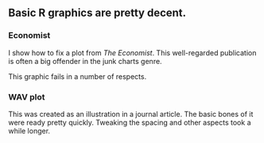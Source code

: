 ## Basic R graphics are pretty decent.

### Economist
I show how to fix a plot from <i>The Economist</i>. This well-regarded publication is often a big offender in the junk charts genre.<br>

This graphic fails in a number of respects.

### WAV plot
This was created as an illustration in a journal article. The basic bones of it were ready pretty quickly. Tweaking the spacing and other aspects took a while longer.
